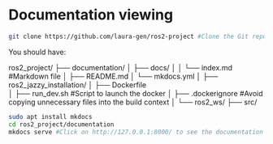 # Documentation viewing

```bash
git clone https://github.com/laura-gen/ros2-project #Clone the Git repository
```

You should have:

ros2_project/
├── documentation/
│   ├── docs/
│   │   └── index.md    #Markdown file
│   ├── README.md
│   └── mkdocs.yml
│
├── ros2_jazzy_installation/
│   ├── Dockerfile         
│   ├── run_dev.sh   #Script to launch the docker
│   ├── .dockerignore   #Avoid copying unnecessary files into the build context
│
└── ros2_ws/
    ├── src/



```bash
sudo apt install mkdocs
cd ros2_project/documentation
mkdocs serve #Click on http://127.0.0.1:8000/ to see the documentation 
```
